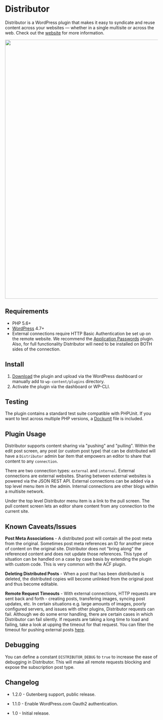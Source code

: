 Distributor
=============

Distributor is a WordPress plugin that makes it easy to syndicate and reuse content across your websites — whether in a single multisite or across the web. Check out the [website](https://distributorplugin.com) for more information.

<p align="center">
<a href="http://10up.com/contact/"><img src="https://10updotcom-wpengine.s3.amazonaws.com/uploads/2016/10/10up-Github-Banner.png" width="850"></a>
</p>

## Requirements

* PHP 5.6+
* [WordPress](http://wordpress.org) 4.7+
* External connections require HTTP Basic Authentication be set up on the remote website. We recommend the [Application Passwords](https://wordpress.org/plugins/application-passwords/) plugin. Also, for full functionality Distributor will need to be installed on BOTH sides of the connection.

## Install

1. [Download](https://github.com/10up/distributor/archive/master.zip) the plugin and upload via the WordPress dashboard or manually add to `wp-content/plugins` directory.
1. Activate the plugin via the dashboard or WP-CLI.

## Testing

The plugin contains a standard test suite compatible with PHPUnit. If you want to test across multiple PHP versions, a [Dockunit](https://github.com/dockunit/dockunit) file is included.

## Plugin Usage

Distributor supports content sharing via "pushing" and "pulling". Within the edit post screen, any post (or custom post type) that can be distributed will have a `Distributor` admin bar item that empowers an editor to share that content to any `connection`.

There are two connection types: `external` and `internal`. External connections are external websites. Sharing between external websites is powered via the JSON REST API. External connections can be added via a top level menu item in the admin. Internal connections are other blogs within a multisite network.

Under the top level Distributor menu item is a link to the pull screen. The pull content screen lets an editor share content from any connection to the current site.

## Known Caveats/Issues

__Post Meta Associations__ - A distributed post will contain all the post meta from the original. Sometimes post meta references an ID for another piece of content on the original site. Distributor does not "bring along" the referenced content and does not update those references. This type of situation can be handled on a case by case basis by extending the plugin with custom code. This is very common with the ACF plugin.

__Deleting Distributed Posts__ - When a post that has been distributed is deleted, the distributed copies will become unlinked from the original post and thus become editable.

__Remote Request Timeouts__ - With external connections, HTTP requests are sent back and forth - creating posts, transfering images, syncing post updates, etc. In certain situations e.g. large amounts of images, poorly configured servers, and issues with other plugins, Distributor requests can fail. Although we do some error handling, there are certain cases in which Distributor can fail silently. If requests are taking a long time to load and failing, take a look at upping the timeout for that request. You can filter the timeout for pushing external posts [here](https://github.com/10up/distributor/blob/master/includes/classes/ExternalConnections/WordPressExternalConnection.php#L487).

## Debugging

You can define a constant `DISTRIBUTOR_DEBUG` to `true` to increase the ease of debugging in Distributor. This will make all remote requests blocking and expose the subscription post type.

## Changelog

* 1.2.0 - Gutenberg support, public release.

* 1.1.0 - Enable WordPress.com Oauth2 authentication.

* 1.0 - Initial release.
